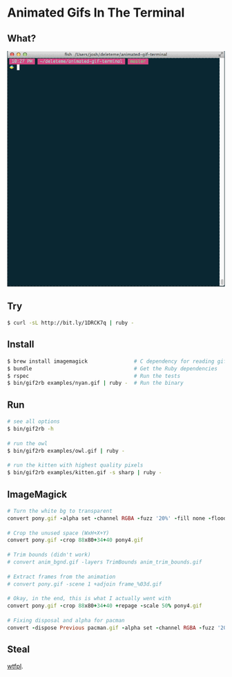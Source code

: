 Animated Gifs In The Terminal
=============================

What?
-----

![screencap](screencap.gif)

Try
---

```sh
$ curl -sL http://bit.ly/1DRCK7q | ruby -
```

Install
-------

```sh
$ brew install imagemagick               # C dependency for reading gifs
$ bundle                                 # Get the Ruby dependencies
$ rspec                                  # Run the tests
$ bin/gif2rb examples/nyan.gif | ruby -  # Run the binary
```

Run
---

```sh
# see all options
$ bin/gif2rb -h

# run the owl
$ bin/gif2rb examples/owl.gif | ruby -

# run the kitten with highest quality pixels
$ bin/gif2rb examples/kitten.gif -s sharp | ruby -
```

ImageMagick
-----------

```ruby
# Turn the white bg to transparent
convert pony.gif -alpha set -channel RGBA -fuzz '20%' -fill none -floodfill +0+0 black pony2.gif

# Crop the unused space (WxH+X+Y)
convert pony.gif -crop 88x80+34+40 pony4.gif

# Trim bounds (didn't work)
# convert anim_bgnd.gif -layers TrimBounds anim_trim_bounds.gif

# Extract frames from the animation
# convert pony.gif -scene 1 +adjoin frame_%03d.gif

# Okay, in the end, this is what I actually went with
convert pony.gif -crop 88x80+34+40 +repage -scale 50% pony4.gif

# Fixing disposal and alpha for pacman
convert -dispose Previous pacman.gif -alpha set -channel RGBA -fuzz '20%' -fill none -floodfill +0+0 black -scale 20% pacman3.gif
```


Steal
-----

[wtfpl](http://www.wtfpl.net/about/).
